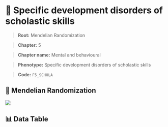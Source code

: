 # 🧪 Specific development disorders of scholastic skills

> **Root:** Mendelian Randomization

> **Chapter:** 5  

> **Chapter name:** Mental and behavioural

> **Phenotype:** Specific development disorders of scholastic skills  

> **Code:** `F5_SCHOLA`

## 🧬 Mendelian Randomization  

<img src="/MR/Figures/Forward/F5_SCHOLA.png"/>

## 📊 Data Table

<CsvTableMRF src="/MR_Data/Forward/F5_SCHOLA.csv"/>
